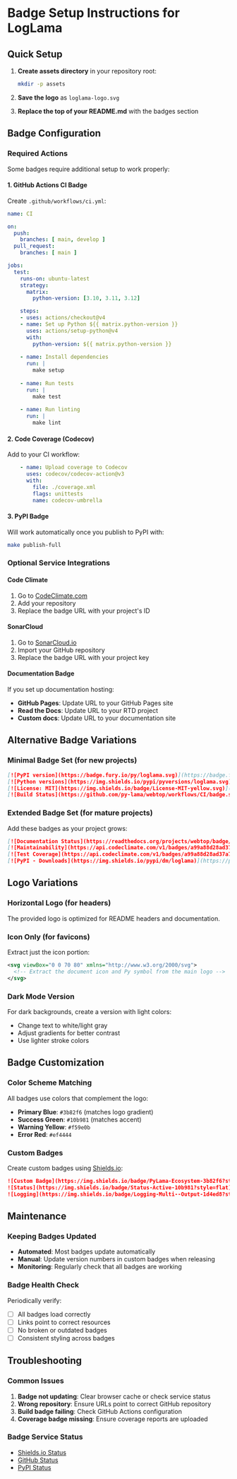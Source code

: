 # Badge Setup Instructions for LogLama

## Quick Setup

1. **Create assets directory** in your repository root:
   ```bash
   mkdir -p assets
   ```

2. **Save the logo** as `loglama-logo.svg`

3. **Replace the top of your README.md** with the badges section

## Badge Configuration

### Required Actions

Some badges require additional setup to work properly:

#### 1. GitHub Actions CI Badge
Create `.github/workflows/ci.yml`:

```yaml
name: CI

on:
  push:
    branches: [ main, develop ]
  pull_request:
    branches: [ main ]

jobs:
  test:
    runs-on: ubuntu-latest
    strategy:
      matrix:
        python-version: [3.10, 3.11, 3.12]

    steps:
    - uses: actions/checkout@v4
    - name: Set up Python ${{ matrix.python-version }}
      uses: actions/setup-python@v4
      with:
        python-version: ${{ matrix.python-version }}
    
    - name: Install dependencies
      run: |
        make setup
    
    - name: Run tests
      run: |
        make test
    
    - name: Run linting
      run: |
        make lint
```

#### 2. Code Coverage (Codecov)
Add to your CI workflow:

```yaml
    - name: Upload coverage to Codecov
      uses: codecov/codecov-action@v3
      with:
        file: ./coverage.xml
        flags: unittests
        name: codecov-umbrella
```

#### 3. PyPI Badge
Will work automatically once you publish to PyPI with:
```bash
make publish-full
```

### Optional Service Integrations

#### Code Climate
1. Go to [CodeClimate.com](https://codeclimate.com)
2. Add your repository
3. Replace the badge URL with your project's ID

#### SonarCloud
1. Go to [SonarCloud.io](https://sonarcloud.io)
2. Import your GitHub repository
3. Replace the badge URL with your project key

#### Documentation Badge
If you set up documentation hosting:
- **GitHub Pages**: Update URL to your GitHub Pages site
- **Read the Docs**: Update URL to your RTD project
- **Custom docs**: Update URL to your documentation site

## Alternative Badge Variations

### Minimal Badge Set (for new projects)
```markdown
[![PyPI version](https://badge.fury.io/py/loglama.svg)](https://badge.fury.io/py/loglama)
[![Python versions](https://img.shields.io/pypi/pyversions/loglama.svg)](https://pypi.org/project/webtop/)
[![License: MIT](https://img.shields.io/badge/License-MIT-yellow.svg)](https://opensource.org/licenses/MIT)
[![Build Status](https://github.com/py-lama/webtop/workflows/CI/badge.svg)](https://github.com/py-lama/webtop/actions)
```

### Extended Badge Set (for mature projects)
Add these badges as your project grows:
```markdown
[![Documentation Status](https://readthedocs.org/projects/webtop/badge/?version=latest)](https://loglama.readthedocs.io/en/latest/)
[![Maintainability](https://api.codeclimate.com/v1/badges/a99a88d28ad37a79dbf6/maintainability)](https://codeclimate.com/github/py-lama/webtop/maintainability)
[![Test Coverage](https://api.codeclimate.com/v1/badges/a99a88d28ad37a79dbf6/test_coverage)](https://codeclimate.com/github/py-lama/webtop/test_coverage)
[![PyPI - Downloads](https://img.shields.io/pypi/dm/loglama)](https://pypi.org/project/webtop/)
```

## Logo Variations

### Horizontal Logo (for headers)
The provided logo is optimized for README headers and documentation.

### Icon Only (for favicons)
Extract just the icon portion:
```svg
<svg viewBox="0 0 70 80" xmlns="http://www.w3.org/2000/svg">
  <!-- Extract the document icon and Py symbol from the main logo -->
</svg>
```

### Dark Mode Version
For dark backgrounds, create a version with light colors:
- Change text to white/light gray
- Adjust gradients for better contrast
- Use lighter stroke colors

## Badge Customization

### Color Scheme Matching
All badges use colors that complement the logo:
- **Primary Blue**: `#3b82f6` (matches logo gradient)
- **Success Green**: `#10b981` (matches accent)
- **Warning Yellow**: `#f59e0b`
- **Error Red**: `#ef4444`

### Custom Badges
Create custom badges using [Shields.io](https://shields.io/):

```markdown
![Custom Badge](https://img.shields.io/badge/PyLama-Ecosystem-3b82f6?style=flat&logo=python)
![Status](https://img.shields.io/badge/Status-Active-10b981?style=flat)
![Logging](https://img.shields.io/badge/Logging-Multi--Output-1d4ed8?style=flat)
```

## Maintenance

### Keeping Badges Updated
- **Automated**: Most badges update automatically
- **Manual**: Update version numbers in custom badges when releasing
- **Monitoring**: Regularly check that all badges are working

### Badge Health Check
Periodically verify:
- [ ] All badges load correctly
- [ ] Links point to correct resources
- [ ] No broken or outdated badges
- [ ] Consistent styling across badges

## Troubleshooting

### Common Issues

1. **Badge not updating**: Clear browser cache or check service status
2. **Wrong repository**: Ensure URLs point to correct GitHub repository
3. **Build badge failing**: Check GitHub Actions configuration
4. **Coverage badge missing**: Ensure coverage reports are uploaded

### Badge Service Status
- [Shields.io Status](https://status.shields.io/)
- [GitHub Status](https://www.githubstatus.com/)
- [PyPI Status](https://status.python.org/)